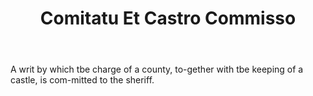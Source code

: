 ---
title: Comitatu Et Castro Commisso
letter: C
permalink: "/definitions/bld-comitatu-et-castro-commisso.html"
body: A writ by which tbe charge of a county, to-gether with tbe keeping of a castle,
  is com-mitted to the sheriff.
published_at: '2018-07-07'
source: Black's Law Dictionary 2nd Ed (1910)
layout: post
---